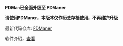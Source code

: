  **PDMan已全面升级至 PDManer** 

 **请使用PDManer，本版本仅作历史存档使用，不再维护升级** 

最新代码仓库: [PDManer](https://gitee.com/robergroup/pdmaner)

软件介绍，[查看](https://my.oschina.net/skymozn/blog/5515012)
